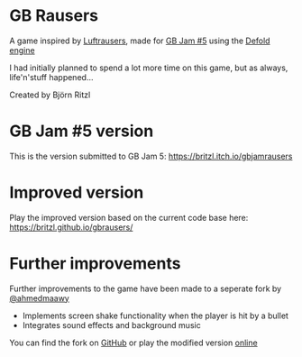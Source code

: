 # GB Rausers
A game inspired by [Luftrausers](http://www.luftrausers.com), made for [GB Jam #5](https://itch.io/jam/gbjam-5) using the [Defold engine](http://www.defold.com)

I had initially planned to spend a lot more time on this game, but as always, life'n'stuff happened...

Created by Björn Ritzl

# GB Jam #5 version
This is the version submitted to GB Jam 5: https://britzl.itch.io/gbjamrausers

# Improved version
Play the improved version based on the current code base here: https://britzl.github.io/gbrausers/

# Further improvements
Further improvements to the game have been made to a seperate fork by [@ahmedmaawy](https://github.com/ahmedmaawy/gbrausers)

* Implements screen shake functionality when the player is hit by a bullet
* Integrates sound effects and background music

You can find the fork on [GitHub](https://github.com/ahmedmaawy/gbrausers) or play the modified version [online](https://ahmed-gbrausers.netlify.com/)
